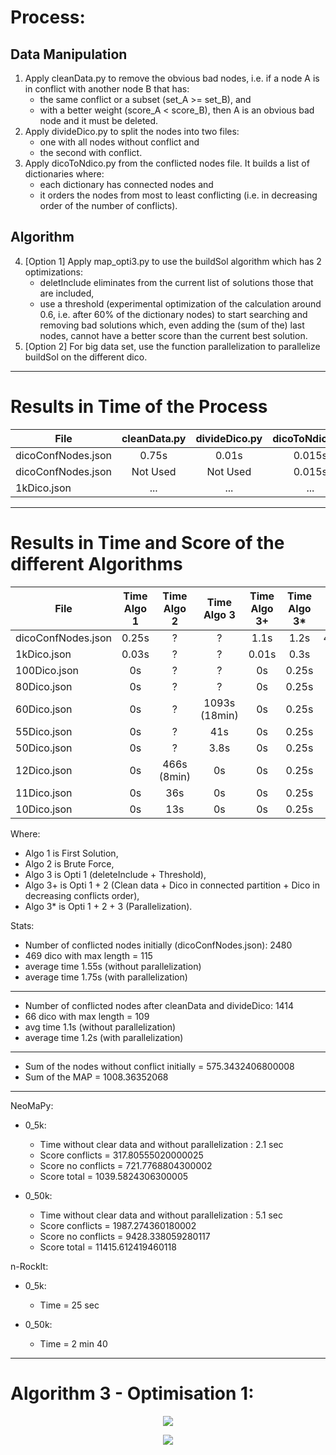 # Process:
  ## Data Manipulation
1) Apply cleanData.py to remove the obvious bad nodes, i.e. if a node A is in conflict with another node B that has:
    - the same conflict or a subset (set_A >= set_B), and
    - with a better weight (score_A < score_B),
then A is an obvious bad node and it must be deleted. 
2) Apply divideDico.py to split the nodes into two files:
    - one with all nodes without conflict and 
    - the second with conflict.
3) Apply dicoToNdico.py from the conflicted nodes file. It builds a list of dictionaries where:
    - each dictionary has connected nodes and 
    - it orders the nodes from most to least conflicting (i.e. in decreasing order of the number of conflicts).
  ## Algorithm 
4) [Option 1] Apply map_opti3.py to use the buildSol algorithm which has 2 optimizations:
    - deletInclude eliminates from the current list of solutions those that are included,
    - use a threshold (experimental optimization of the calculation around 0.6, i.e. after 60% of the dictionary nodes) to start searching and removing bad solutions which, even adding the (sum of the) last nodes, cannot have a better score than the current best solution.
4) [Option 2] For big data set, use the function parallelization to parallelize buildSol on the different dico.
  

---------------------------------------------------------------------------------


 # Results in Time of the Process   

|    File            | cleanData.py | divideDico.py | dicoToNdico.py | map_opti3.py | Total  |
| ------------------ | :----:       | :----:        | :----:         |   :----:     | :--:   |
| dicoConfNodes.json |    0.75s     |     0.01s     |     0.015s     |    1.1s      |  1.8s  |
| dicoConfNodes.json |  Not Used    |   Not Used    |     0.015s     |    1.55s     |  1.6s  |
| 1kDico.json        | ...          | ...           | ...            |       ...    |  ...   |


---------------------------------------------------------------------------------


 # Results in Time and Score of the different Algorithms      

|    File            | Time Algo 1 | Time Algo 2 | Time Algo 3 | Time Algo 3+ | Time Algo 3* |  Score Algo 1 | Score Algo 2 | Score Algo 3 | Score Algo 3+ and 3* |
| ------------------ | :----: | :----:      | :----:        | :-----:    | :-----:   | :----:   | :----:  | :----:   | :------: | 
| dicoConfNodes.json | 0.25s  | ?           | ?             | 1.1s       | 1.2s      | 406.1858 |  ?      | ?        | 433.02028 |
| 1kDico.json        | 0.03s  | ?           | ?             | 0.01s      | 0.3s      | 158.421  |  ?      | ?        | 175.1238 |
| 100Dico.json       | 0s     | ?           | ?             | 0s         | 0.25s     | 18.077   |  ?      | ?        | 20.0265  |
| 80Dico.json        | 0s     | ?           | ?             | 0s         | 0.25s     | 14.814   |  ?      | ?        | 15.6493  |
| 60Dico.json        | 0s     | ?           | 1093s (18min) | 0s         | 0.25s     | 10.3632  |  ?      | 10.9541  | 10.9541  |
| 55Dico.json        | 0s     | ?           | 41s           | 0s         | 0.25s     | 9.79568  |  ?      | 10.2861  | 10.2861  |
| 50Dico.json        | 0s     | ?           | 3.8s          | 0s         | 0.25s     | 9.08248  |  ?      | 9.43362  | 9.43362  |
| 12Dico.json        | 0s     | 466s (8min) | 0s            | 0s         | 0.25s     | 2.31822  | 2.34025 | 2.34025  | 2.34025  |
| 11Dico.json        | 0s     | 36s         | 0s            | 0s         | 0.25s     | 2.08734  | 2.10937 | 2.10937  | 2.10937  |
| 10Dico.json        | 0s     | 13s         | 0s            | 0s         | 0.25s     | 0.86158  | 1.31749 | 1.31749  | 1.31749  |

Where: 
- Algo 1 is First Solution,
- Algo 2 is Brute Force,
- Algo 3 is Opti 1 (deleteInclude + Threshold), 
- Algo 3+ is Opti 1 + 2 (Clean data + Dico in connected partition + Dico in decreasing conflicts order),
- Algo 3* is Opti 1 + 2 + 3 (Parallelization).


Stats:
- Number of conflicted nodes initially (dicoConfNodes.json): 2480
- 469 dico with max length = 115
- average time 1.55s (without parallelization)
- average time 1.75s (with parallelization)
-------------------------------------------------------------------
- Number of conflicted nodes after cleanData and divideDico: 1414 
- 66 dico with max length = 109
- avg time 1.1s (without parallelization)
- average time 1.2s (with parallelization)
-------------------------------------------------------------------
- Sum of the nodes without conflict initially = 575.3432406800008 
- Sum of the MAP = 1008.36352068


---------------------------------------------------------------------------------

NeoMaPy:
- 0_5k:
    - Time without clear data and without parallelization : 2.1 sec
    - Score conflicts = 317.80555020000025
    - Score no conflicts = 721.7768804300002
    - Score total = 1039.5824306300005

- 0_50k:
    - Time without clear data and without parallelization : 5.1 sec
    - Score conflicts = 1987.274360180002
    - Score no conflicts = 9428.338059280117
    - Score total = 11415.612419460118

n-RockIt:
- 0_5k:
    - Time = 25 sec

- 0_50k:
    - Time = 2 min 40

---------------------------------------------------------------------------------

# Algorithm 3 - Optimisation 1:

<p align="center">
  <img src="https://github.com/cedric-cnam/Daphne-UTKG/blob/main/MAP_Inference/Img/compatible_merge.jpg"/>
</p>

<p align="center">
  <img src="https://github.com/cedric-cnam/Daphne-UTKG/blob/main/MAP_Inference/Img/build_solutions.jpg"/>
</p>
